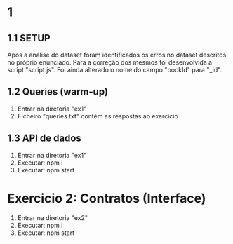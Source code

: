 # 1
## 1.1 SETUP

Após a análise do dataset foram identificados os erros no dataset descritos no próprio enunciado.
Para a correção dos mesmos foi desenvolvida a script "script.js".
Foi ainda alterado o nome do campo "bookId" para "_id".

## 1.2 Queries (warm-up)

1. Entrar na diretoria "ex1"
2. Ficheiro "queries.txt" contém as respostas ao exercicio

## 1.3 API de dados

1. Entrar na diretoria "ex1"
2. Executar: npm i
3. Executar: npm start

# Exercicio 2: Contratos (Interface)

1. Entrar na diretoria "ex2"
2. Executar: npm i
3. Executar: npm start